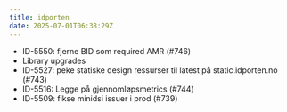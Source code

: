 ```yaml
---
title: idporten
date: 2025-07-01T06:38:29Z
---
```

- ID-5550: fjerne BID som required AMR (#746)
- Library upgrades
- ID-5527: peke statiske design ressurser til latest på static.idporten.no (#743)
- ID-5516: Legge på gjennomløpsmetrics (#744)
- ID-5509: fikse minidsi issuer i prod (#739)

